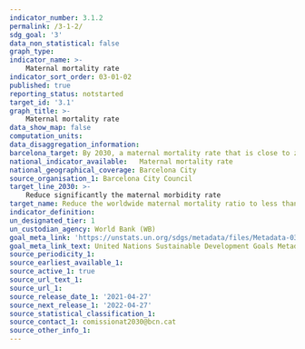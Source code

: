 ```yaml
---
indicator_number: 3.1.2
permalink: /3-1-2/
sdg_goal: '3'
data_non_statistical: false
graph_type: 
indicator_name: >-
    Maternal mortality rate 
indicator_sort_order: 03-01-02
published: true
reporting_status: notstarted
target_id: '3.1'
graph_title: >-
    Maternal mortality rate 
data_show_map: false
computation_units:  
data_disaggregation_information:
barcelona_target: By 2030, a maternal mortality rate that is close to zero
national_indicator_available:   Maternal mortality rate 
national_geographical_coverage: Barcelona City
source_organisation_1: Barcelona City Council
target_line_2030: >-
    Reduce significantly the maternal morbidity rate
target_name: Reduce the worldwide maternal mortality ratio to less than 70 out of every 100,000 live births
indicator_definition:
un_designated_tier: 1
un_custodian_agency: World Bank (WB)
goal_meta_link: 'https://unstats.un.org/sdgs/metadata/files/Metadata-03-01-01.pdf'
goal_meta_link_text: United Nations Sustainable Development Goals Metadata (pdf 894kB)
source_periodicity_1: 
source_earliest_available_1: 
source_active_1: true
source_url_text_1: 
source_url_1:
source_release_date_1: '2021-04-27'
source_next_release_1: '2022-04-27'
source_statistical_classification_1: 
source_contact_1: comissionat2030@bcn.cat
source_other_info_1:
---
```

